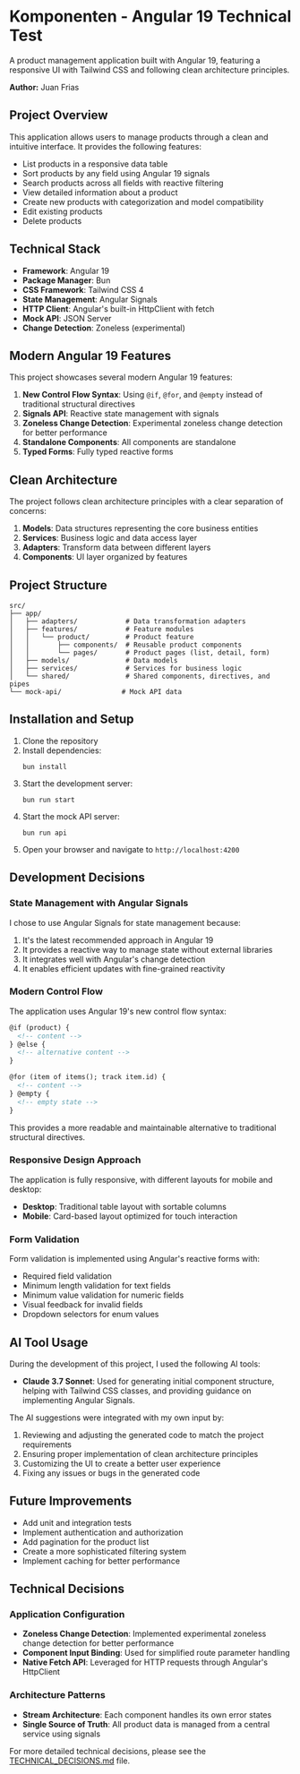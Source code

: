 # Komponenten - Angular 19 Technical Test

A product management application built with Angular 19, featuring a responsive UI with Tailwind CSS and following clean architecture principles.

**Author:** Juan Frias

## Project Overview

This application allows users to manage products through a clean and intuitive interface. It provides the following features:

- List products in a responsive data table
- Sort products by any field using Angular 19 signals
- Search products across all fields with reactive filtering
- View detailed information about a product
- Create new products with categorization and model compatibility
- Edit existing products
- Delete products

## Technical Stack

- **Framework**: Angular 19
- **Package Manager**: Bun
- **CSS Framework**: Tailwind CSS 4
- **State Management**: Angular Signals
- **HTTP Client**: Angular's built-in HttpClient with fetch
- **Mock API**: JSON Server
- **Change Detection**: Zoneless (experimental)

## Modern Angular 19 Features

This project showcases several modern Angular 19 features:

1. **New Control Flow Syntax**: Using `@if`, `@for`, and `@empty` instead of traditional structural directives
2. **Signals API**: Reactive state management with signals
3. **Zoneless Change Detection**: Experimental zoneless change detection for better performance
4. **Standalone Components**: All components are standalone
5. **Typed Forms**: Fully typed reactive forms

## Clean Architecture

The project follows clean architecture principles with a clear separation of concerns:

1. **Models**: Data structures representing the core business entities
2. **Services**: Business logic and data access layer
3. **Adapters**: Transform data between different layers
4. **Components**: UI layer organized by features

## Project Structure

```
src/
├── app/
│   ├── adapters/            # Data transformation adapters
│   ├── features/            # Feature modules
│   │   └── product/         # Product feature
│   │       ├── components/  # Reusable product components
│   │       └── pages/       # Product pages (list, detail, form)
│   ├── models/              # Data models
│   ├── services/            # Services for business logic
│   └── shared/              # Shared components, directives, and pipes
└── mock-api/               # Mock API data
```

## Installation and Setup

1. Clone the repository
2. Install dependencies:
   ```
   bun install
   ```
3. Start the development server:
   ```
   bun run start
   ```
4. Start the mock API server:
   ```
   bun run api
   ```
5. Open your browser and navigate to `http://localhost:4200`

## Development Decisions

### State Management with Angular Signals

I chose to use Angular Signals for state management because:

1. It's the latest recommended approach in Angular 19
2. It provides a reactive way to manage state without external libraries
3. It integrates well with Angular's change detection
4. It enables efficient updates with fine-grained reactivity

### Modern Control Flow

The application uses Angular 19's new control flow syntax:

```html
@if (product) {
  <!-- content -->
} @else {
  <!-- alternative content -->
}

@for (item of items(); track item.id) {
  <!-- content -->
} @empty {
  <!-- empty state -->
}
```

This provides a more readable and maintainable alternative to traditional structural directives.

### Responsive Design Approach

The application is fully responsive, with different layouts for mobile and desktop:

- **Desktop**: Traditional table layout with sortable columns
- **Mobile**: Card-based layout optimized for touch interaction

### Form Validation

Form validation is implemented using Angular's reactive forms with:

- Required field validation
- Minimum length validation for text fields
- Minimum value validation for numeric fields
- Visual feedback for invalid fields
- Dropdown selectors for enum values

## AI Tool Usage

During the development of this project, I used the following AI tools:

- **Claude 3.7 Sonnet**: Used for generating initial component structure, helping with Tailwind CSS classes, and providing guidance on implementing Angular Signals.

The AI suggestions were integrated with my own input by:

1. Reviewing and adjusting the generated code to match the project requirements
2. Ensuring proper implementation of clean architecture principles
3. Customizing the UI to create a better user experience
4. Fixing any issues or bugs in the generated code

## Future Improvements

- Add unit and integration tests
- Implement authentication and authorization
- Add pagination for the product list
- Create a more sophisticated filtering system
- Implement caching for better performance

## Technical Decisions

### Application Configuration

- **Zoneless Change Detection**: Implemented experimental zoneless change detection for better performance
- **Component Input Binding**: Used for simplified route parameter handling
- **Native Fetch API**: Leveraged for HTTP requests through Angular's HttpClient

### Architecture Patterns

- **Stream Architecture**: Each component handles its own error states
- **Single Source of Truth**: All product data is managed from a central service using signals

For more detailed technical decisions, please see the [TECHNICAL_DECISIONS.md](./TECHNICAL_DECISIONS.md) file.
